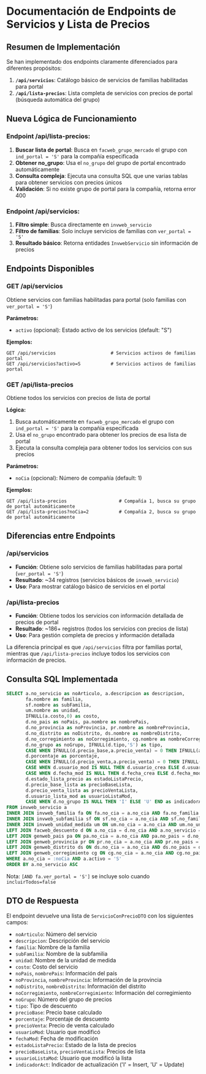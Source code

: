 # Documentación de Endpoints de Servicios y Lista de Precios

## Resumen de Implementación

Se han implementado dos endpoints claramente diferenciados para diferentes propósitos:

1. **`/api/servicios`**: Catálogo básico de servicios de familias habilitadas para portal
2. **`/api/lista-precios`**: Lista completa de servicios con precios de portal (búsqueda automática del grupo)

## Nueva Lógica de Funcionamiento

### Endpoint /api/lista-precios:
1. **Buscar lista de portal**: Busca en `facweb_grupo_mercado` el grupo con `ind_portal = 'S'` para la compañía especificada
2. **Obtener no_grupo**: Usa el `no_grupo` del grupo de portal encontrado automáticamente
3. **Consulta compleja**: Ejecuta una consulta SQL que une varias tablas para obtener servicios con precios únicos
4. **Validación**: Si no existe grupo de portal para la compañía, retorna error 400

### Endpoint /api/servicios:
1. **Filtro simple**: Busca directamente en `invweb_servicio` 
2. **Filtro de familias**: Solo incluye servicios de familias con `ver_portal = 'S'`
3. **Resultado básico**: Retorna entidades `InvwebServicio` sin información de precios

## Endpoints Disponibles

### GET /api/servicios
Obtiene servicios con familias habilitadas para portal (solo familias con `ver_portal = 'S'`)

**Parámetros:**
- `activo` (opcional): Estado activo de los servicios (default: "S")

**Ejemplos:**
```
GET /api/servicios                    # Servicios activos de familias portal
GET /api/servicios?activo=S           # Servicios activos de familias portal
```

### GET /api/lista-precios
Obtiene todos los servicios con precios de lista de portal

**Lógica:**
1. Busca automáticamente en `facweb_grupo_mercado` el grupo con `ind_portal = 'S'` para la compañía especificada
2. Usa el `no_grupo` encontrado para obtener los precios de esa lista de portal
3. Ejecuta la consulta compleja para obtener todos los servicios con sus precios

**Parámetros:**
- `noCia` (opcional): Número de compañía (default: 1)

**Ejemplos:**
```
GET /api/lista-precios                   # Compañía 1, busca su grupo de portal automáticamente
GET /api/lista-precios?noCia=2           # Compañía 2, busca su grupo de portal automáticamente  
```

## Diferencias entre Endpoints

### /api/servicios
- **Función**: Obtiene solo servicios de familias habilitadas para portal (`ver_portal = 'S'`)
- **Resultado**: ~34 registros (servicios básicos de `invweb_servicio`)
- **Uso**: Para mostrar catálogo básico de servicios en el portal

### /api/lista-precios  
- **Función**: Obtiene todos los servicios con información detallada de precios de portal
- **Resultado**: ~186+ registros (todos los servicios con precios de lista)
- **Uso**: Para gestión completa de precios y información detallada

La diferencia principal es que `/api/servicios` filtra por familias portal, mientras que `/api/lista-precios` incluye todos los servicios con información de precios.

## Consulta SQL Implementada

```sql
SELECT a.no_servicio as noArticulo, a.descripcion as descripcion,
       fa.nombre as familia,
       sf.nombre as subFamilia,
       um.nombre as unidad,
       IFNULL(a.costo,0) as costo,
       d.no_pais as noPais, pa.nombre as nombrePais,
       d.no_provincia as noProvincia, pr.nombre as nombreProvincia,
       d.no_distrito as noDistrito, ds.nombre as nombreDistrito,
       d.no_corregimiento as noCorregimiento, cg.nombre as nombreCorregimiento,
       d.no_grupo as noGrupo, IFNULL(d.tipo,'S') as tipo,
       CASE WHEN IFNULL(d.precio_base,a.precio_venta) = 0 THEN IFNULL(a.precio_venta,0) ELSE IFNULL(d.precio_base,a.precio_venta) END as precioBase,
       d.porcentaje as porcentaje,
       CASE WHEN IFNULL(d.precio_venta,a.precio_venta) = 0 THEN IFNULL(a.precio_venta,0) ELSE IFNULL(d.precio_venta,a.precio_venta) END as precioVenta,
       CASE WHEN d.usuario_mod IS NULL THEN d.usuario_crea ELSE d.usuario_mod END as usuarioMod,
       CASE WHEN d.fecha_mod IS NULL THEN d.fecha_crea ELSE d.fecha_mod END as fechaMod,
       d.estado_lista_precio as estadoListaPrecio,
       d.precio_base_lista as precioBaseLista,
       d.precio_venta_lista as precioVentaLista,
       d.usuario_lista_mod as usuarioListaMod,
       CASE WHEN d.no_grupo IS NULL THEN 'I' ELSE 'U' END as indicadorAct
FROM invweb_servicio a 
INNER JOIN invweb_familia fa ON fa.no_cia = a.no_cia AND fa.no_familia = a.no_familia [AND fa.ver_portal = 'S']
INNER JOIN invweb_subfamilia sf ON sf.no_cia = a.no_cia AND sf.no_familia = a.no_familia AND sf.no_subfamilia = a.no_sub_familia
INNER JOIN invweb_unidad_medida um ON um.no_cia = a.no_cia AND um.no_unidad = a.no_unidad
LEFT JOIN facweb_descuento d ON a.no_cia = d.no_cia AND a.no_servicio = d.No_articulo AND d.tipo = 'S' AND d.no_grupo = :noGrupo
LEFT JOIN genweb_pais pa ON pa.no_cia = a.no_cia AND pa.no_pais = d.no_pais
LEFT JOIN genweb_provincia pr ON pr.no_cia = a.no_cia AND pr.no_pais = d.no_pais AND pr.no_provincia = d.no_provincia
LEFT JOIN genweb_distrito ds ON ds.no_cia = a.no_cia AND ds.no_pais = d.no_pais AND ds.no_provincia = d.no_provincia AND ds.no_distrito = d.no_distrito
LEFT JOIN genweb_corregimiento cg ON cg.no_cia = a.no_cia AND cg.no_pais = d.no_pais AND cg.no_provincia = d.no_provincia AND cg.no_distrito = d.no_distrito AND cg.no_corregimiento = d.no_corregimiento
WHERE a.no_cia = :noCia AND a.activo = 'S'
ORDER BY a.no_servicio ASC
```

Nota: `[AND fa.ver_portal = 'S']` se incluye solo cuando `incluirTodos=false`

## DTO de Respuesta

El endpoint devuelve una lista de `ServicioConPrecioDTO` con los siguientes campos:

- `noArticulo`: Número del servicio
- `descripcion`: Descripción del servicio
- `familia`: Nombre de la familia
- `subFamilia`: Nombre de la subfamilia
- `unidad`: Nombre de la unidad de medida
- `costo`: Costo del servicio
- `noPais`, `nombrePais`: Información del país
- `noProvincia`, `nombreProvincia`: Información de la provincia
- `noDistrito`, `nombreDistrito`: Información del distrito
- `noCorregimiento`, `nombreCorregimiento`: Información del corregimiento
- `noGrupo`: Número del grupo de precios
- `tipo`: Tipo de descuento
- `precioBase`: Precio base calculado
- `porcentaje`: Porcentaje de descuento
- `precioVenta`: Precio de venta calculado
- `usuarioMod`: Usuario que modificó
- `fechaMod`: Fecha de modificación
- `estadoListaPrecio`: Estado de la lista de precios
- `precioBaseLista`, `precioVentaLista`: Precios de lista
- `usuarioListaMod`: Usuario que modificó la lista
- `indicadorAct`: Indicador de actualización ('I' = Insert, 'U' = Update)
